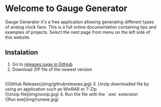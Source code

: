 # Welcome to Gauge Generator

Gauge Generator it's a free application allowing generating different types of analog clock face. This is a full online documentation containing tips and examples of projects. Select the next page from menu on the left side of this website.

## Instalation

1. Go to [releases page in GitHub](https://github.com/adan2013/Gauge-Generator/releases)
2. Download ZIP file of the newest version
<br />
![GitHub Releases](img/githubreleases.jpg)
3. Unzip downloaded file by using an application such as WinRAR or 7-Zip
<br />
![Unzip file](img/unzip.jpg)
4. Run the file with the `.exe` extension
<br />
![Run exe](img/runexe.jpg)